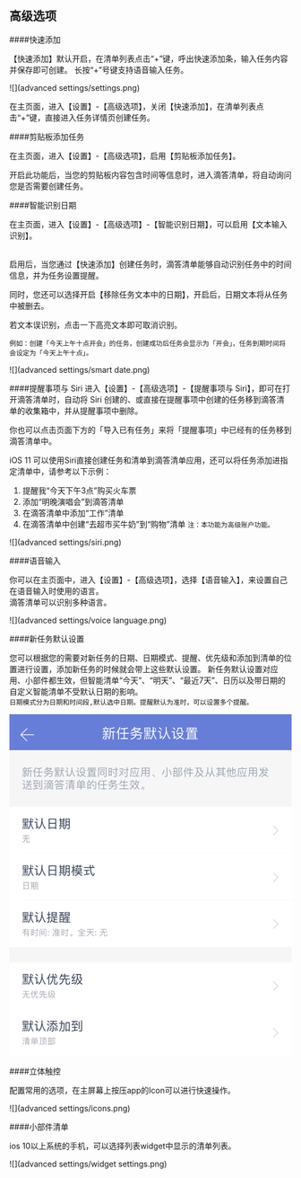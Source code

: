 ## 高级选项

####快速添加

【快速添加】默认开启，在清单列表点击“+”键，呼出快速添加条，输入任务内容并保存即可创建。
长按“+”号键支持语音输入任务。

![](advanced settings/settings.png)

在主页面，进入【设置】-【高级选项】，关闭【快速添加】，在清单列表点击“+”键，直接进入任务详情页创建任务。

####剪贴板添加任务

在主页面，进入【设置】-【高级选项】，启用【剪贴板添加任务】。

开启此功能后，当您的剪贴板内容包含时间等信息时，进入滴答清单，将自动询问您是否需要创建任务。


####智能识别日期

在主页面，进入【设置】-【高级选项】-【智能识别日期】，可以启用【文本输入识别】。

<br>启用后，当您通过【快速添加】创建任务时，滴答清单能够自动识别任务中的时间信息，并为任务设置提醒。

同时，您还可以选择开启【移除任务文本中的日期】，开启后，日期文本将从任务中被删去。

若文本误识别，点击一下高亮文本即可取消识别。

`例如：创建「今天上午十点开会」的任务，创建成功后任务会显示为「开会」，任务到期时间将会设定为「今天上午十点」。`

![](advanced settings/smart date.png)

####提醒事项与 Siri 
进入【设置】-【高级选项】-【提醒事项与 Siri】，即可在打开滴答清单时，自动将 Siri 创建的、或直接在提醒事项中创建的任务移到滴答清单的收集箱中，并从提醒事项中删除。  

你也可以点击页面下方的「导入已有任务」来将「提醒事项」中已经有的任务移到滴答清单中。

iOS 11 可以使用Siri直接创建任务和清单到滴答清单应用，还可以将任务添加进指定清单中，请参考以下示例：
1.    提醒我“今天下午3点”购买火车票
2.    添加“明晚演唱会”到滴答清单
3.    在滴答清单中添加“工作”清单
4.    在滴答清单中创建“去超市买牛奶”到“购物”清单
`注：本功能为高级账户功能。`

![](advanced settings/siri.png)

####语音输入

你可以在主页面中，进入【设置】-【高级选项】，选择【语音输入】，来设置自己在语音输入时使用的语言。  
滴答清单可以识别多种语言。

![](advanced settings/voice language.png)

####新任务默认设置

您可以根据您的需要对新任务的日期、日期模式、提醒、优先级和添加到清单的位置进行设置，添加新任务的时候就会带上这些默认设置。
新任务默认设置对应用、小部件都生效，但智能清单“今天”、“明天”、“最近7天”、日历以及带日期的自定义智能清单不受默认日期的影响。
<br>`日期模式分为日期和时间段,默认选中日期。提醒默认为准时，可以设置多个提醒。`

![](../440tag/IMG_2650.PNG)

####立体触控

配置常用的选项，在主屏幕上按压app的Icon可以进行快速操作。

![](advanced settings/icons.png)

####小部件清单

ios 10以上系统的手机，可以选择列表widget中显示的清单列表。

![](advanced settings/widget settings.png)

